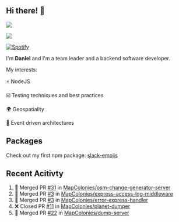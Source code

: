 ## Hi there! 👋
<p>
  <img src="https://i.imgur.com/agb7xe9.png" />
</p>
<p>
  <img src="https://github-readme-stats.vercel.app/api?username=syncush&theme=tokyonight">
</p>

[![Spotify](https://novatorem-rust.vercel.app/api/spotify)](https://open.spotify.com/user/syncush)

I'm **Daniel** and I'm a team leader and a backend software developer.

My interests:

⚡ NodeJS

☑️ Testing techniques and best practices

🌍 Geospatiality

🧠 Event driven architectures

## Packages
Check out my first npm package: [slack-emojis](https://www.npmjs.com/package/slack-emojis)

## Recent Acitivty
<!--START_SECTION:activity-->
1. 🎉 Merged PR [#31](https://github.com/MapColonies/osm-change-generator-server/pull/31) in [MapColonies/osm-change-generator-server](https://github.com/MapColonies/osm-change-generator-server)
2. 🎉 Merged PR [#3](https://github.com/MapColonies/express-access-log-middleware/pull/3) in [MapColonies/express-access-log-middleware](https://github.com/MapColonies/express-access-log-middleware)
3. 🎉 Merged PR [#3](https://github.com/MapColonies/error-express-handler/pull/3) in [MapColonies/error-express-handler](https://github.com/MapColonies/error-express-handler)
4. ❌ Closed PR [#11](https://github.com/MapColonies/planet-dumper/pull/11) in [MapColonies/planet-dumper](https://github.com/MapColonies/planet-dumper)
5. 🎉 Merged PR [#22](https://github.com/MapColonies/dump-server/pull/22) in [MapColonies/dump-server](https://github.com/MapColonies/dump-server)
<!--END_SECTION:activity-->
